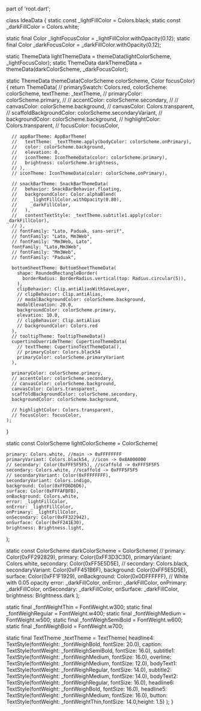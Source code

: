 part of 'root.dart';

class IdeaData {
  static const _lightFillColor = Colors.black;
  static const _darkFillColor = Colors.white;

  static final Color _lightFocusColor = _lightFillColor.withOpacity(0.12);
  static final Color _darkFocusColor = _darkFillColor.withOpacity(0.12);

  static ThemeData lightThemeData = themeData(lightColorScheme, _lightFocusColor);
  static ThemeData darkThemeData = themeData(darkColorScheme, _darkFocusColor);

  static ThemeData themeData(ColorScheme colorScheme, Color focusColor) {
    return ThemeData(
      // primarySwatch: Colors.red,
      colorScheme: colorScheme,
      textTheme: _textTheme,
      // primaryColor: colorScheme.primary,
      // // accentColor: colorScheme.secondary,
      // // canvasColor: colorScheme.background,
      // canvasColor: Colors.transparent,
      // scaffoldBackgroundColor: colorScheme.secondaryVariant,
      // backgroundColor: colorScheme.background,
      // highlightColor: Colors.transparent,
      // focusColor: focusColor,

      // appBarTheme: AppBarTheme(
      //   textTheme: _textTheme.apply(bodyColor: colorScheme.onPrimary),
      //   color: colorScheme.background,
      //   elevation: 0,
      //   iconTheme: IconThemeData(color: colorScheme.primary),
      //   brightness: colorScheme.brightness,
      // ),
      // iconTheme: IconThemeData(color: colorScheme.onPrimary),

      // snackBarTheme: SnackBarThemeData(
      //   behavior: SnackBarBehavior.floating,
      //   backgroundColor: Color.alphaBlend(
      //     _lightFillColor.withOpacity(0.80),
      //     _darkFillColor,
      //   ),
      //   contentTextStyle: _textTheme.subtitle1.apply(color: _darkFillColor),
      // ),
      // fontFamily: "Lato, Paduak, sans-serif",
      // fontFamily: "Lato, Mm3Web",
      // fontFamily: "Mm3Web, Lato",
      fontFamily: "Lato,Mm3Web",
      // fontFamily: "Mm3Web",
      // fontFamily: "Paduak",

      bottomSheetTheme: BottomSheetThemeData(
        shape: RoundedRectangleBorder(
          borderRadius: BorderRadius.vertical(top: Radius.circular(5)),
        ),
        clipBehavior: Clip.antiAliasWithSaveLayer,
        // clipBehavior: Clip.antiAlias,
        // modalBackgroundColor: colorScheme.background,
        modalElevation: 20.0,
        backgroundColor: colorScheme.primary,
        elevation: 10.0,
        // clipBehavior: Clip.antiAlias
        // backgroundColor: Colors.red
      ),
      // tooltipTheme: TooltipThemeData()
      cupertinoOverrideTheme: CupertinoThemeData(
        // textTheme: CupertinoTextThemeData(),
        // primaryColor: Colors.black54
        primaryColor: colorScheme.primaryVariant
      ),

      primaryColor: colorScheme.primary,
      // accentColor: colorScheme.secondary,
      // canvasColor: colorScheme.background,
      canvasColor: Colors.transparent,
      scaffoldBackgroundColor: colorScheme.secondary,
      backgroundColor: colorScheme.background,

      // highlightColor: Colors.transparent,
      // focusColor: focusColor,
    );
  }

  static const ColorScheme lightColorScheme = ColorScheme(

    primary: Colors.white, //main -> 0xFFFFFFFF
    primaryVariant: Colors.black54, //icon -> 0x8A000000
    // secondary: Color(0xFFF5F5F5), //scaffold -> 0xFFF5F5F5
    secondary: Colors.white, //scaffold -> 0xFFF5F5F5
    // secondaryVariant: Color(0xFFFFFFFF),
    secondaryVariant: Colors.indigo,
    background: Color(0xFFD6D6D6),
    surface: Color(0xFFFAFBFB),
    onBackground: Colors.white,
    error: _lightFillColor,
    onError: _lightFillColor,
    onPrimary: _lightFillColor,
    onSecondary: Color(0xFF322942),
    onSurface: Color(0xFF241E30),
    brightness: Brightness.light,
  );

  static const ColorScheme darkColorScheme = ColorScheme(
    // primary: Color(0xFF292829),
    primary: Color(0xFF3D3C3D),
    primaryVariant: Colors.white,
    secondary: Color(0xFF5E5D5E),
    // secondary: Colors.black,
    secondaryVariant: Color(0xFF451B6F),
    background: Color(0xFF5E5D5E),
    surface: Color(0xFF1F1929),
    onBackground: Color(0x0DFFFFFF), // White with 0.05 opacity
    error: _darkFillColor,
    onError: _darkFillColor,
    onPrimary: _darkFillColor,
    onSecondary: _darkFillColor,
    onSurface: _darkFillColor,
    brightness: Brightness.dark
  );

  static final _fontWeightThin = FontWeight.w300;
  static final _fontWeighRegular = FontWeight.w400;
  static final _fontWeighMedium = FontWeight.w500;
  static final _fontWeighSemiBold = FontWeight.w600;
  static final _fontWeighBold = FontWeight.w700;

  static final TextTheme _textTheme = TextTheme(
    headline4: TextStyle(fontWeight: _fontWeighBold, fontSize: 20.0),
    caption: TextStyle(fontWeight: _fontWeighSemiBold, fontSize: 16.0),
    subtitle1: TextStyle(fontWeight: _fontWeighMedium, fontSize: 16.0),
    overline: TextStyle(fontWeight: _fontWeighMedium, fontSize: 12.0),
    bodyText1: TextStyle(fontWeight: _fontWeighRegular, fontSize: 14.0),
    subtitle2: TextStyle(fontWeight: _fontWeighMedium, fontSize: 14.0),
    bodyText2: TextStyle(fontWeight: _fontWeighRegular, fontSize: 16.0),
    headline6: TextStyle(fontWeight: _fontWeighBold, fontSize: 16.0),
    headline5: TextStyle(fontWeight: _fontWeighMedium, fontSize: 16.0),
    button: TextStyle(fontWeight: _fontWeightThin,fontSize: 14.0,height: 1.5)
  );
}
